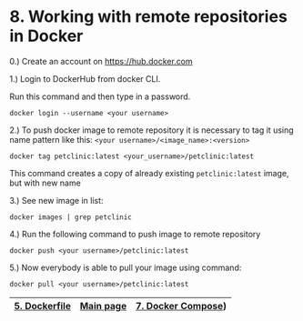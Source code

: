 # 8. Working with remote repositories in Docker


0.) Create an account on https://hub.docker.com

1.) Login to DockerHub from docker CLI.

Run this command and then type in a password.

```shell
docker login --username <your username>
```
2.) To push docker image to remote repository it is necessary to tag it using name
pattern like this: ```<your username>/<image_name>:<version>```

```shell
docker tag petclinic:latest <your_username>/petclinic:latest
```
This command creates a copy of already existing ```petclinic:latest``` image, but with new name

3.) See new image in list:
```shell
docker images | grep petclinic
```

4.) Run the following command to push image to remote repository

```shell
docker push <your username>/petclinic:latest
```

5.) Now everybody is able to pull your image using command:
```shell
docker pull <your username>/petclinic:latest
```


| [5. Dockerfile](5_Dockerfile.md) | [Main page](README.md) | [7. Docker Compose](7_docker_compose.md)) |
|----------------------------------|------------------------|-------------------------------------------|

